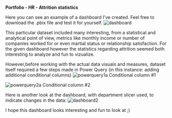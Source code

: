 **Portfolio - HR - Attrition statistics**

Here you can see an example of a dashboard I've created. Feel free to download the .pbix file and test it for yourself.
![dashboard](https://github.com/mcjwochna/portfolio-dashboard---HR-metrics/assets/142684191/72366da2-d3dd-489c-8f83-80b0daae316e)

This particular dataset included many interesting, from a statistical and analytical point of view, metrics like monthly income or number of companies worked for or even martial status or relationship satisfaction.
For the given dashboard however the statistics regarding attrition seemed both interesting to analyze and fun to vizualize.


However,before working with the actual data visuals and measures, dataset itself required a few steps made in Power Query (in this instance: adding additional conditional columns)
![powerquery1a](https://github.com/mcjwochna/portfolio-dashboard---HR-metrics/assets/142684191/ad98096e-56af-4d57-bb04-da8151f2a203)
Conditional column #1

![powerquery2a](https://github.com/mcjwochna/portfolio-dashboard---HR-metrics/assets/142684191/b0624f5b-b559-4a95-9b7a-c5c2a62484d0)
Conditional column #2


Here is another look at the dashboard, with department slicer used, to indicate changes in the data:
![dashboard2](https://github.com/mcjwochna/portfolio-dashboard---HR-metrics/assets/142684191/c2290411-894c-4852-8aec-8482f551b95e)


I hope this dashboard looks interesting and fun to look at ;)
